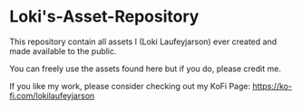# Loki's-Asset-Repository
This repository contain all assets I (Loki Laufeyjarson) ever created and made available to the public.

You can freely use the assets found here but if you do, please credit me.



If you like my work, please consider checking out my KoFi Page:
https://ko-fi.com/lokilaufeyjarson

